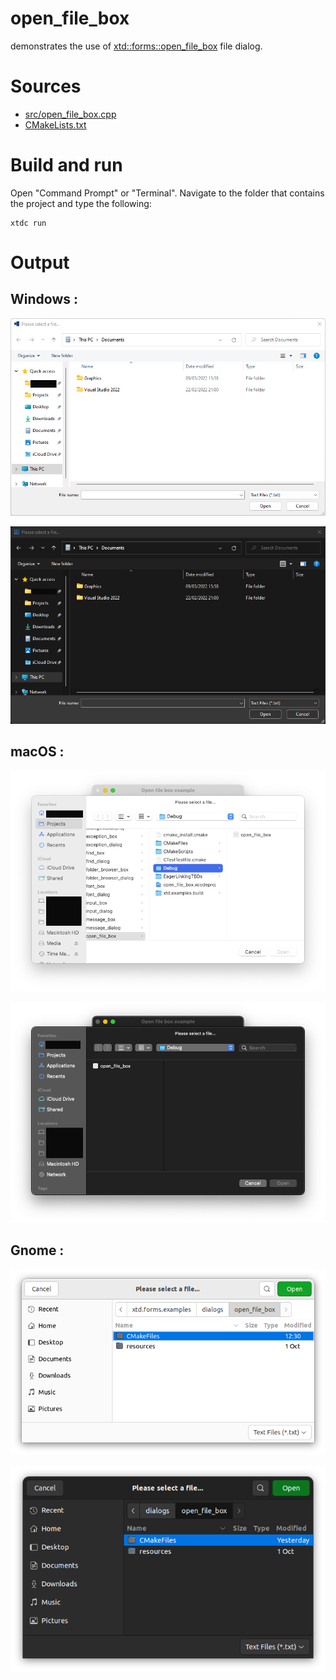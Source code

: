 # open_file_box

demonstrates the use of [xtd::forms::open_file_box](https://gammasoft71.github.io/xtd/reference_guides/latest/classxtd_1_1forms_1_1open__file__box.html) file dialog.

# Sources

* [src/open_file_box.cpp](src/open_file_box.cpp)
* [CMakeLists.txt](CMakeLists.txt)

# Build and run

Open "Command Prompt" or "Terminal". Navigate to the folder that contains the project and type the following:

```shell
xtdc run
```

# Output

## Windows :

![Screenshot](../../../../docs/pictures/examples/open_file_box_w.png)

![Screenshot](../../../../docs/pictures/examples/open_file_box_wd.png)

## macOS :

![Screenshot](../../../../docs/pictures/examples/open_file_box_m.png)

![Screenshot](../../../../docs/pictures/examples/open_file_box_md.png)

## Gnome :

![Screenshot](../../../../docs/pictures/examples/open_file_box_g.png)

![Screenshot](../../../../docs/pictures/examples/open_file_box_gd.png)
